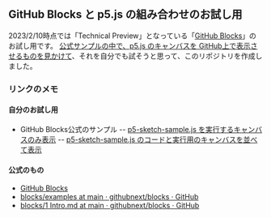 ## GitHub Blocks と p5.js の組み合わせのお試し用

2023/2/10時点では「Technical Preview」となっている「[GitHub Blocks](https://blocks.githubnext.com/)」のお試し用です。
[公式サンプルの中で、p5.js のキャンバスを GitHub上で表示させるものを見かけて](https://twitter.com/youtoy/status/1623879675499134976)、それを自分でも試そうと思って、このリポジトリを作成しました。

### リンクのメモ

#### 自分のお試し用
- GitHub Blocks公式のサンプル
-- [p5-sketch-sample.js を実行するキャンバスのみ表示](https://blocks.githubnext.com/yo-to/p5GitHubBlocks/blob/main/p5-sketch-sample.js?blockKey=githubnext__blocks-examples__processing)
-- [p5-sketch-sample.js のコードと実行用のキャンバスを並べて表示](https://blocks.githubnext.com/yo-to/p5GitHubBlocks/blob/main/p5-sketch-sample.js?blockKey=Wattenberger__blocks__p5-sandbox) 

#### 公式のもの
- [GitHub Blocks](https://blocks.githubnext.com/)
- [blocks/examples at main · githubnext/blocks · GitHub](https://github.com/githubnext/blocks/tree/main/examples)
- [blocks/1 Intro.md at main · githubnext/blocks · GitHub](https://github.com/githubnext/blocks/blob/main/docs/Developing%20blocks/1%20Intro.md)
